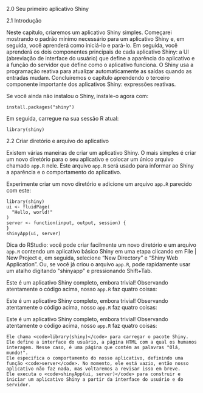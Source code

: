 
2.0 Seu primeiro aplicativo Shiny

2.1 Introdução

Neste capítulo, criaremos um aplicativo Shiny simples. Começarei mostrando o padrão mínimo necessário para um aplicativo Shiny e, em seguida, você aprenderá como iniciá-lo e pará-lo. Em seguida, você aprenderá os dois componentes principais de cada aplicativo Shiny: a UI (abreviação de interface do usuário) que define a aparência do aplicativo e a função do servidor que define como o aplicativo funciona. O Shiny usa a programação reativa para atualizar automaticamente as saídas quando as entradas mudam. Concluíremos o capítulo aprendendo o terceiro componente importante dos aplicativos Shiny: expressões reativas.

Se você ainda não instalou o Shiny, instale-o agora com:

```
install.packages("shiny")
```

Em seguida, carregue na sua sessão R atual:

```
library(shiny)
```

2.2 Criar diretório e arquivo do aplicativo

Existem várias maneiras de criar um aplicativo Shiny. O mais simples é criar um novo diretório para o seu aplicativo e colocar um único arquivo chamado <code>app.R</code> nele. Este arquivo <code>app.R</code> será usado para informar ao Shiny a aparência e o comportamento do aplicativo.

Experimente criar um novo diretório e adicione um arquivo <code>app.R</code> parecido com este:

```
library(shiny)
ui <- fluidPage(
  "Hello, world!"
)
server <- function(input, output, session) {
}
shinyApp(ui, server)
```
Dica do RStudio: você pode criar facilmente um novo diretório e um arquivo <code>app.R</code> contendo um aplicativo básico Shiny em uma etapa clicando em File | New Project e, em seguida, selecione “New Directory” e “Shiny Web Application”. Ou, se você já criou o arquivo <code>app.R</code>, pode rapidamente usar um atalho digitando "shinyapp" e pressionando Shift+Tab.

Este é um aplicativo Shiny completo, embora trivial! Observando atentamente o código acima, nosso <code>app.R</code> faz quatro coisas:

Este é um aplicativo Shiny completo, embora trivial! Observando atentamente o código acima, nosso <code>app.R</code> faz quatro coisas:

Este é um aplicativo Shiny completo, embora trivial! Observando atentamente o código acima, nosso <code>app.R</code> faz quatro coisas:

    Ele chama <code>library(shiny)</code> para carregar o pacote Shiny.
    Ele define a interface do usuário, a página HTML com a qual os humanos interagem. Nesse caso, é uma página que contém as palavras "Olá, mundo!".
    Ele especifica o comportamento do nosso aplicativo, definindo uma função <code>server</code>. No momento, ele está vazio, então nosso aplicativo não faz nada, mas voltaremos a revisar isso em breve.
    Ele executa o <code>shinyApp(ui, server)</code> para construir e iniciar um aplicativo Shiny a partir da interface do usuário e do servidor.

